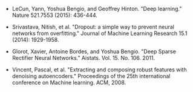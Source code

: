 - LeCun, Yann, Yoshua Bengio, and Geoffrey Hinton. "Deep learning." Nature
  521.7553 (2015): 436-444.

- Srivastava, Nitish, et al. "Dropout: a simple way to prevent neural networks
  from overfitting." Journal of Machine Learning Research 15.1 (2014): 1929-1958.

- Glorot, Xavier, Antoine Bordes, and Yoshua Bengio. "Deep Sparse Rectifier
  Neural Networks." Aistats. Vol. 15. No. 106. 2011.

- Vincent, Pascal, et al. "Extracting and composing robust features with
  denoising autoencoders." Proceedings of the 25th international conference on
  Machine learning. ACM, 2008.
